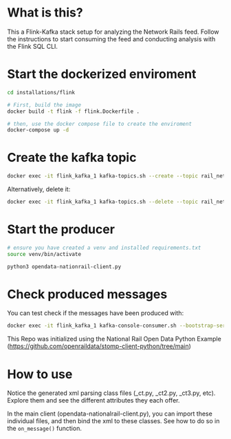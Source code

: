 What is this?
=====================================

This a Flink-Kafka stack setup for analyzing the Network Rails feed. Follow the instructions to start consuming the feed and conducting analysis with the Flink SQL CLI.


Start the dockerized enviroment
=====================================

```bash
cd installations/flink

# First, build the image
docker build -t flink -f flink.Dockerfile .

# then, use the docker compose file to create the enviroment
docker-compose up -d
```

Create the kafka topic
===================================

```bash
docker exec -it flink_kafka_1 kafka-topics.sh --create --topic rail_network  --bootstrap-server flink_kafka_1:9093
```

Alternatively, delete it:

```bash
docker exec -it flink_kafka_1 kafka-topics.sh --delete --topic rail_network  --bootstrap-server flink_kafka_1:9093
```

Start the producer
======================================

```bash
# ensure you have created a venv and installed requirements.txt
source venv/bin/activate

python3 opendata-nationrail-client.py
```

Check produced messages
=====================================

You can test check if the messages have been produced with:

```bash
docker exec -it flink_kafka_1 kafka-console-consumer.sh --bootstrap-server flink_kafka_1:9093 --topic rail_network --from-beginning
```

This Repo was initialized using the National Rail Open Data Python Example (https://github.com/openraildata/stomp-client-python/tree/main)

How to use 
======================================

Notice the generated xml parsing class files (_ct.py, _ct2.py, _ct3.py, etc). Explore them and see the different attributes they each offer.

In the main client (opendata-nationalrail-client.py), you can import these individual files, and then bind the xml to these classes. See how to do so in the `on_message()` function.